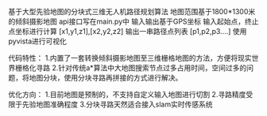 基于大型先验地图的分块式三维无人机路径规划算法
地图范围基于1800*1300米的倾斜摄影地图
api接口写在main.py中 
输入输出基于GPS坐标
输入起始点，终止点坐标进行计算 [x1,y1,z1],[x2,y2,z2]
输出一串路径点列表 [p1,p2,p3....]
使用pyvista进行可视化

代码特性：
1.内置了一套转换倾斜摄影地图至三维栅格地图的方法，方便将现实世界栅格化寻路
2.针对传统a*算法中大地图搜索节点过多占用时间，空间过多的问题，将地图分块，使用分块寻路再拼接的方式进行解决。

优化方向：
1.目前地图是预制的，不支持自定义输入地图进行切割
2.寻路精度受限于先验地图准确程度
3.分块寻路天然适合接入slam实时传感系统
